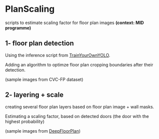 # PlanScaling
scripts to estimate scaling factor for floor plan images **(context: MID programme)**

## 1- floor plan detection
Using the inference script from [TrainYourOwnYOLO](https://github.com/AntonMu/TrainYourOwnYOLO).

Adding an algorithm to optimze floor plan cropping boundaries after their detection.

(sample images from CVC-FP dataset)

## 2- layering + scale
creating several floor plan layers based on floor plan image + wall masks.

Estimating a scaling factor, based on detected doors (the door with the highest probability)

(sample images from [DeepFloorPlan](https://github.com/zlzeng/DeepFloorplan))
